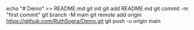 
echo "# Demo" >> README.md
git init
git add README.md
git commit -m "first commit"
git branch -M main
git remote add origin https://github.com/RuthSopra/Demo.git
git push -u origin main
